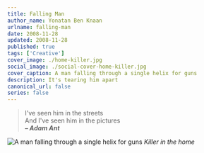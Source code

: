 ```yaml
---
title: Falling Man
author_name: Yonatan Ben Knaan
urlname: falling-man
date: 2008-11-28
updated: 2008-11-28
published: true
tags: ['Creative']
cover_image: ./home-killer.jpg
social_image: ./social-cover-home-killer.jpg
cover_caption: A man falling through a single helix for guns
description: It's tearing him apart
canonical_url: false
series: false
---
```


>I've seen him in the streets  
>And I've seen him in the pictures  
>***– Adam Ant***

![A man falling through a single helix for guns](./home-killer.jpg)
*Killer in the home*

